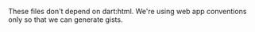 These files don't depend on dart:html. We're using web app conventions
only so that we can generate gists.
